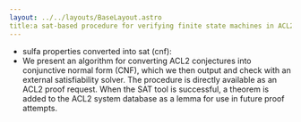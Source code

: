 ```yaml
---
layout: ../../layouts/BaseLayout.astro
title:a sat-based procedure for verifying finite state machines in ACL2 - w. hunt et al.
---
```

- sulfa properties converted into sat (cnf): 
- We present an algorithm for converting ACL2 conjectures into conjunctive normal form (CNF), which we then output and check with an external satisfiability solver. The procedure is directly available as an ACL2 proof request. When the SAT tool is successful, a theorem  is added to the ACL2 system database as a lemma for use in future proof attempts. 
